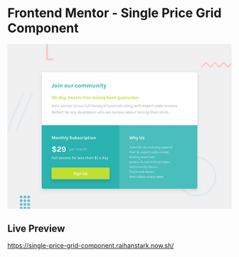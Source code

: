 # Frontend Mentor - Single Price Grid Component

![Design preview for the Single Price Grid Component coding challenge](./design/desktop-preview.jpg)

## Live Preview

https://single-price-grid-component.raihanstark.now.sh/
